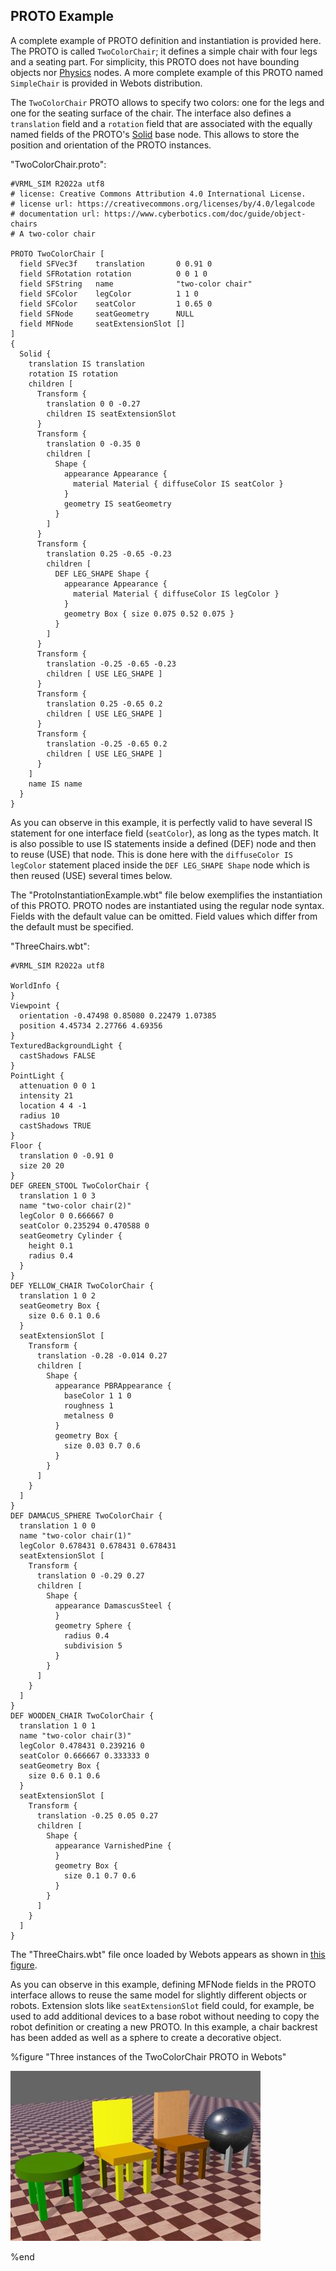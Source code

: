 ## PROTO Example

A complete example of PROTO definition and instantiation is provided here.
The PROTO is called `TwoColorChair`; it defines a simple chair with four legs and a seating part.
For simplicity, this PROTO does not have bounding objects nor [Physics](physics.md) nodes.
A more complete example of this PROTO named `SimpleChair` is provided in Webots distribution.

The `TwoColorChair` PROTO allows to specify two colors: one for the legs and one for the seating surface of the chair.
The interface also defines a `translation` field and a `rotation` field that are associated with the equally named fields of the PROTO's [Solid](solid.md) base node.
This allows to store the position and orientation of the PROTO instances.

"TwoColorChair.proto":

```
#VRML_SIM R2022a utf8
# license: Creative Commons Attribution 4.0 International License.
# license url: https://creativecommons.org/licenses/by/4.0/legalcode
# documentation url: https://www.cyberbotics.com/doc/guide/object-chairs
# A two-color chair

PROTO TwoColorChair [
  field SFVec3f    translation       0 0.91 0
  field SFRotation rotation          0 0 1 0
  field SFString   name              "two-color chair"
  field SFColor    legColor          1 1 0
  field SFColor    seatColor         1 0.65 0
  field SFNode     seatGeometry      NULL
  field MFNode     seatExtensionSlot []
]
{
  Solid {
    translation IS translation
    rotation IS rotation
    children [
      Transform {
        translation 0 0 -0.27
        children IS seatExtensionSlot
      }
      Transform {
        translation 0 -0.35 0
        children [
          Shape {
            appearance Appearance {
              material Material { diffuseColor IS seatColor }
            }
            geometry IS seatGeometry
          }
        ]
      }
      Transform {
        translation 0.25 -0.65 -0.23
        children [
          DEF LEG_SHAPE Shape {
            appearance Appearance {
              material Material { diffuseColor IS legColor }
            }
            geometry Box { size 0.075 0.52 0.075 }
          }
        ]
      }
      Transform {
        translation -0.25 -0.65 -0.23
        children [ USE LEG_SHAPE ]
      }
      Transform {
        translation 0.25 -0.65 0.2
        children [ USE LEG_SHAPE ]
      }
      Transform {
        translation -0.25 -0.65 0.2
        children [ USE LEG_SHAPE ]
      }
    ]
    name IS name
  }
}
```

As you can observe in this example, it is perfectly valid to have several IS statement for one interface field (`seatColor`), as long as the types match.
It is also possible to use IS statements inside a defined (DEF) node and then to reuse (USE) that node.
This is done here with the `diffuseColor IS legColor` statement placed inside the `DEF LEG_SHAPE Shape` node which is then reused (USE) several times below.

The "ProtoInstantiationExample.wbt" file below exemplifies the instantiation of this PROTO.
PROTO nodes are instantiated using the regular node syntax.
Fields with the default value can be omitted.
Field values which differ from the default must be specified.

"ThreeChairs.wbt":

```
#VRML_SIM R2022a utf8

WorldInfo {
}
Viewpoint {
  orientation -0.47498 0.85080 0.22479 1.07385
  position 4.45734 2.27766 4.69356
}
TexturedBackgroundLight {
  castShadows FALSE
}
PointLight {
  attenuation 0 0 1
  intensity 21
  location 4 4 -1
  radius 10
  castShadows TRUE
}
Floor {
  translation 0 -0.91 0
  size 20 20
}
DEF GREEN_STOOL TwoColorChair {
  translation 1 0 3
  name "two-color chair(2)"
  legColor 0 0.666667 0
  seatColor 0.235294 0.470588 0
  seatGeometry Cylinder {
    height 0.1
    radius 0.4
  }
}
DEF YELLOW_CHAIR TwoColorChair {
  translation 1 0 2
  seatGeometry Box {
    size 0.6 0.1 0.6
  }
  seatExtensionSlot [
    Transform {
      translation -0.28 -0.014 0.27
      children [
        Shape {
          appearance PBRAppearance {
            baseColor 1 1 0
            roughness 1
            metalness 0
          }
          geometry Box {
            size 0.03 0.7 0.6
          }
        }
      ]
    }
  ]
}
DEF DAMACUS_SPHERE TwoColorChair {
  translation 1 0 0
  name "two-color chair(1)"
  legColor 0.678431 0.678431 0.678431
  seatExtensionSlot [
    Transform {
      translation 0 -0.29 0.27
      children [
        Shape {
          appearance DamascusSteel {
          }
          geometry Sphere {
            radius 0.4
            subdivision 5
          }
        }
      ]
    }
  ]
}
DEF WOODEN_CHAIR TwoColorChair {
  translation 1 0 1
  name "two-color chair(3)"
  legColor 0.478431 0.239216 0
  seatColor 0.666667 0.333333 0
  seatGeometry Box {
    size 0.6 0.1 0.6
  }
  seatExtensionSlot [
    Transform {
      translation -0.25 0.05 0.27
      children [
        Shape {
          appearance VarnishedPine {
          }
          geometry Box {
            size 0.1 0.7 0.6
          }
        }
      ]
    }
  ]
}
```

The "ThreeChairs.wbt" file once loaded by Webots appears as shown in [this figure](#three-instances-of-the-twocolorchair-proto-in-webots).

As you can observe in this example, defining MFNode fields in the PROTO interface allows to reuse the same model for slightly different objects or robots.
Extension slots like `seatExtensionSlot` field could, for example, be used to add additional devices to a base robot without needing to copy the robot definition or creating a new PROTO.
In this example, a chair backrest has been added as well as a sphere to create a decorative object.


%figure "Three instances of the TwoColorChair PROTO in Webots"

![three_chairs_proto_example.png](images/three_chairs_proto_example.thumbnail.jpg)

%end
